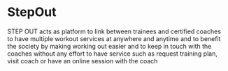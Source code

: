 # StepOut
STEP OUT acts as platform to link between trainees and certified coaches to have multiple workout services at anywhere and anytime and to benefit the society by making working out easier and to keep in touch with the coaches without any effort to have service such as request training plan, visit coach or have an online session with the coach


















